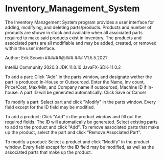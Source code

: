 # Inventory_Management_System
The Inventory Management System program provides a user interface for adding, modifying, and deleting parts/products. Products and number of products are shown in stock and available when all associated parts required to make said products exist in inventory. The products and associated parts are all modifiable and may be added, created, or removed within the user interface. 

Author: Erik Scovin ######@###.### V1.5.5.2021

IntelliJ Community 2020.3 JDK 11.0.10 JavaFX-SDK-11.0.2

To add a part: Click "Add" in the parts window, and designate wether the part is produced In-House or Outsourced. Enter the Name, Inv count, Price/Cost, Max/Min, and Company name if outsourced, Machine ID if in-house. A part ID will be generated automatically. Click Save or Cancel

To modify a part: Select part and click "Modify" in the parts window. Every field except for the ID field may be modified.

To add a product: Click "Add" in the product window and fill out the required fields. The ID will automatically be generated. Select existing parts to add to the product and click "Add". To remove associated parts that make up the product, select the part and click "Remove Associated Part".

To modify a product: Select a product and click "Modify" in the product window. Every field except for the ID field may be modified, as well as the associated parts that make up the product. 

